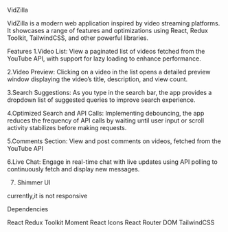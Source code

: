 VidZilla


VidZilla is a modern web application inspired by video streaming platforms. It showcases a range of features and optimizations using React, Redux Toolkit, TailwindCSS, and other powerful libraries.

Features
1.Video List: View a paginated list of videos fetched from the YouTube API, with support for lazy loading to enhance performance.

2.Video Preview: Clicking on a video in the list opens a detailed preview window displaying the video’s title, description, and view count.

3.Search Suggestions: As you type in the search bar, the app provides a dropdown list of suggested queries to improve  search experience.

4.Optimized Search and API Calls: Implementing debouncing, the app reduces the frequency of API calls by waiting until user input or scroll activity stabilizes before making requests.

5.Comments Section: View and post comments on videos, fetched from the YouTube API

6.Live Chat: Engage in real-time chat with live updates using API polling to continuously fetch and display new messages.

7. Shimmer UI


currently,it is not responsive


Dependencies


React
Redux Toolkit
Moment
React Icons
React Router DOM
TailwindCSS